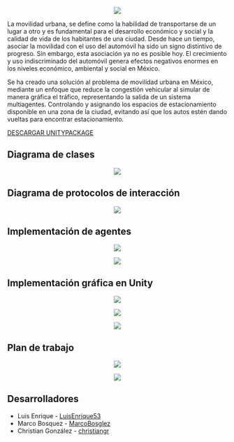 <p align="center">
    <img src="https://i.ibb.co/Qb7zNWH/Bangkok-banner-traffic-jam.jpg">
</p>

La movilidad urbana, se define como la habilidad de transportarse de un lugar a otro y es fundamental para el desarrollo económico y social y la calidad de vida de los habitantes de una ciudad. Desde hace un tiempo, asociar la movilidad con el uso del automóvil ha sido un signo distintivo de progreso. Sin embargo, esta asociación ya no es posible hoy. El crecimiento y uso indiscriminado del automóvil genera efectos negativos enormes en los niveles económico, ambiental y social en México.

Se ha creado una solución al problema de movilidad urbana en México, mediante un enfoque que reduce la congestión vehicular al simular de manera gráfica el tráfico, representando la salida de un sistema multiagentes. Controlando y asignando los espacios de estacionamiento disponible en una zona de la ciudad, evitando así que los autos estén dando vueltas para encontrar estacionamiento.

[DESCARGAR UNITYPACKAGE](https://store-na-3.gofile.io/download/0b0b64a4-3b0a-4ce0-9fa4-72a1f14ee201/unity.zip)

## Diagrama de clases

<p align="center">
    <img src="https://i.ibb.co/xSXg3T8/img27.jpg">
</p>

## Diagrama de protocolos de interacción

<p align="center">
    <img src="https://i.ibb.co/GxMVPbB/img31.jpg">
</p>

## Implementación de agentes

<p align="center">
    <img src="https://i.ibb.co/9b7yPPT/img35.jpg">
</p>

<p align="center">
    <img src="https://i.ibb.co/B2gvvVM/img46.jpg">
</p>

## Implementación gráfica en Unity

<p align="center">
    <img src="https://i.ibb.co/HtrDNFw/img50.jpg">
</p>

<p align="center">
    <img src="https://i.ibb.co/FX6Q4MJ/img51.jpg">
</p>


<p align="center">
    <img src="https://i.ibb.co/KL1cZKG/img78.jpg">
</p>


## Plan de trabajo

<p align="center">
	<a href="https://kapak.notion.site/22b0a94494d74da392648261f99be188?v=66dd005398c34000ae469974bb955284">
        <img src="https://i.ibb.co/ZX9FDQf/board.png">
    </a>
</p>

<p align="center">
	<a href="https://kapak.notion.site/22b0a94494d74da392648261f99be188?v=66dd005398c34000ae469974bb955284">
        <img src="https://i.ibb.co/ykkZQSh/gantt.png">
    </a>
</p>

## Desarrolladores

- Luis Enrique - [LuisEnrique53](https://github.com/LuisEnrique53)
- Marco Bosquez - [MarcoBosglez](https://github.com/MarcoBosglez)
- Christian González - [christiangr](https://github.com/grchristian)
